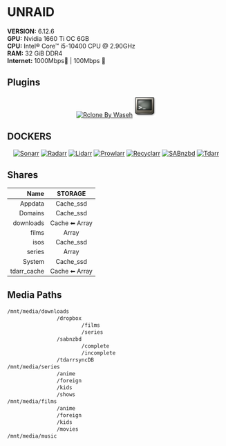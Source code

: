 # UNRAID
**VERSION:** 6.12.6<br />
**GPU:** Nvidia 1660 Ti OC 6GB<br />
**CPU:** Intel® Core™ i5-10400 CPU @ 2.90GHz<br />
**RAM:** 32 GiB DDR4<br />
**Internet:** 1000Mbps🔻 | 100Mbps 🔺

## Plugins

<p align="center">
  <a href="https://unraid.net/community/apps/c/plugins?q=rclone"><img src="https://raw.githubusercontent.com/rclone/rclone/master/graphics/logo/logo_symbol/logo_symbol_color_512px.png" width="50px" title="Rclone By Waseh" /></a>
  <a href="https://unraid.net/community/apps/c/plugins?q=user+scripts"><img src="https://raw.githubusercontent.com/Squidly271/user.scripts/master/source/user.scripts/usr/local/emhttp/plugins/user.scripts/images/user.scripts.png" width="50px" title="User Scripts By Andrew Zawadzki" /></a>
</p>

## DOCKERS
<p align="center">
  <a href="https://unraid.net/community/apps?q=Sonarr(https%3A%2F%2Fsonarr.tv%2F)+(formerly+NZBdrone)"><img src="https://avatars.githubusercontent.com/u/1082903?s=200&v=4" width="50px" title="Sonarr" /></a>
  <a href="https://unraid.net/community/apps/c/mediaapp-video?q=Radarr%28https%3A%2F%2Fgithub.com%2FRadarr%2FRadarr%29+-+A+fork+of+Sonarr+to+work+with+movies+%C3%A0+la+Couchpotato"><img src="https://avatars.githubusercontent.com/u/25025331?s=200&v=4" width="50px" title="Radarr" /></a>
  <a href="https://unraid.net/community/apps?q=Lidarr%28https%3A%2F%2Fgithub.com%2Flidarr%2FLidarr%29+i"><img src="https://avatars.githubusercontent.com/u/28475832?s=200&v=4" width="50px" title="Lidarr" /></a>
  <a href="https://unraid.net/community/apps?q=Prowlarr%28https%3A%2F%2Fgithub.com%2FProwlarr%2FProwlarr%29"><img src="https://avatars.githubusercontent.com/u/73049443?s=200&v=4" width="50px" title="Prowlarr" /></a>
  <a href="https://unraid.net/community/apps?q=recyclarr"><img src="https://avatars.githubusercontent.com/u/105823709?s=200&v=4" width="50px" title="Recyclarr" /></a>
  <a href="https://unraid.net/community/apps?q=Sabnzbd(http%3A%2F%2Fsabnzbd.org%2F)"><img src="https://avatars.githubusercontent.com/u/960698?s=200&v=4" width="50px" title="SABnzbd" /></a>
  <a href="https://unraid.net/community/apps?q=tdarr"><img src="https://avatars.githubusercontent.com/u/43864057?v=4" width="50px" title="Tdarr" /></a>
</p>

## Shares

| Name | STORAGE |
| ---: | :---: |
| Appdata | Cache_ssd |
| Domains | Cache_ssd |
| downloads | Cache ⬅ Array |
| films | Array |
| isos | Cache_ssd |
| series | Array |
| System | Cache_ssd |
| tdarr_cache | Cache ⬅ Array |

## Media Paths

```
/mnt/media/downloads
                /dropbox
                        /films
                        /series
                /sabnzbd
                        /complete
                        /incomplete
                /tdarrsyncDB
/mnt/media/series
                /anime
                /foreign
                /kids
                /shows
/mnt/media/films
                /anime
                /foreign
                /kids
                /movies
/mnt/media/music
```
